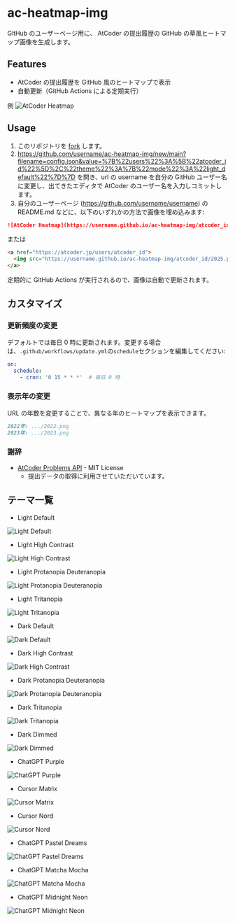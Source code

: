 # ac-heatmap-img

GitHub のユーザーページ用に、 AtCoder の提出履歴の GitHub の草風ヒートマップ画像を生成します。

## Features

- AtCoder の提出履歴を GitHub 風のヒートマップで表示
- 自動更新（GitHub Actions による定期実行）

例
![AtCoder Heatmap](https://kisepichu.github.io/ac-heatmap-img/light_default.png)

## Usage

1. このリポジトリを [fork](https://github.com/kisepichu/ac-heatmap-img/fork) します。
2. https://github.com/username/ac-heatmap-img/new/main?filename=config.json&value=%7B%22users%22%3A%5B%22atcoder_id%22%5D%2C%22theme%22%3A%7B%22mode%22%3A%22light_default%22%7D%7D を開き、url の username を自分の GitHub ユーザー名に変更し、出てきたエディタで AtCoder のユーザー名を入力しコミットします。
3. 自分のユーザーページ (https://github.com/username/username) の README.md などに、以下のいずれかの方法で画像を埋め込みます:

```markdown
![AtCoder Heatmap](https://username.github.io/ac-heatmap-img/atcoder_id/2025.png)
```

または

```markdown
<a href="https://atcoder.jp/users/atcoder_id">
  <img src="https://username.github.io/ac-heatmap-img/atcoder_id/2025.png" alt="AtCoder Heatmap" />
</a>
```

定期的に GitHub Actions が実行されるので、画像は自動で更新されます。

## カスタマイズ

### 更新頻度の変更

デフォルトでは毎日 0 時に更新されます。変更する場合は、`.github/workflows/update.yml`の`schedule`セクションを編集してください:

```yaml
on:
  schedule:
    - cron: '0 15 * * *'  # 毎日 0 時
```

### 表示年の変更

URL の年数を変更することで、異なる年のヒートマップを表示できます。

```markdown
2022年: .../2022.png
2023年: .../2023.png
```

### 謝辞

- [AtCoder Problems API](https://github.com/kenkoooo/AtCoderProblems) - MIT License
  - 提出データの取得に利用させていただいています。

## テーマ一覧

- Light Default

![Light Default](https://kisepichu.github.io/ac-heatmap-img/light_default.png)

- Light High Contrast

![Light High Contrast](https://kisepichu.github.io/ac-heatmap-img/light_high_contrast.png)

- Light Protanopia Deuteranopia

![Light Protanopia Deuteranopia](https://kisepichu.github.io/ac-heatmap-img/light_protanopia_deuteranopia.png)

- Light Tritanopia

![Light Tritanopia](https://kisepichu.github.io/ac-heatmap-img/light_tritanopia.png)

- Dark Default

![Dark Default](https://kisepichu.github.io/ac-heatmap-img/dark_default.png)

- Dark High Contrast

![Dark High Contrast](https://kisepichu.github.io/ac-heatmap-img/dark_high_contrast.png)

- Dark Protanopia Deuteranopia

![Dark Protanopia Deuteranopia](https://kisepichu.github.io/ac-heatmap-img/dark_protanopia_deuteranopia.png)

- Dark Tritanopia

![Dark Tritanopia](https://kisepichu.github.io/ac-heatmap-img/dark_tritanopia.png)

- Dark Dimmed

![Dark Dimmed](https://kisepichu.github.io/ac-heatmap-img/dark_dimmed.png)

- ChatGPT Purple

![ChatGPT Purple](https://kisepichu.github.io/ac-heatmap-img/chat_gpt_purple.png)

- Cursor Matrix

![Cursor Matrix](https://kisepichu.github.io/ac-heatmap-img/cursor_matrix.png)

- Cursor Nord

![Cursor Nord](https://kisepichu.github.io/ac-heatmap-img/cursor_nord.png)

- ChatGPT Pastel Dreams

![ChatGPT Pastel Dreams](https://kisepichu.github.io/ac-heatmap-img/chat_gpt_pastel_dreams.png)

- ChatGPT Matcha Mocha

![ChatGPT Matcha Mocha](https://kisepichu.github.io/ac-heatmap-img/chat_gpt_matcha_mocha.png)

- ChatGPT Midnight Neon

![ChatGPT Midnight Neon](https://kisepichu.github.io/ac-heatmap-img/chat_gpt_midnight_neon.png)
